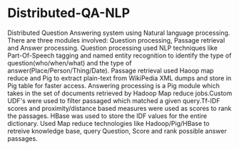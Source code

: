 # Distributed-QA-NLP
Distributed Question Answering system using Natural language processing.
There are three modules involved: Question processing, Passage retrieval and Answer processing. Question processing used NLP techniques like Part-Of-Speech tagging and named entity recognition to identify the type of question(who/when/what) and the type of answer(Place/Person/Thing/Date). Passage retrieval used Haoop map reduce and Pig to extract plain-text from WikiPedia XML dumps and store in Pig table for faster access. Answering processing is a Pig module which takes in the set of documents retrieved by Hadoop Map reduce jobs.Custom UDF's were used to filter passaged which matched a given query.Tf-IDF scores and proximity/distance based measures were used as scores to rank the passages. HBase was used to store the IDF values for the entire dictionary. Used Map reduce technologies like Hadoop/Pig/HBase to retreive knowledge base, query Question, Score and rank possible answer passages.
